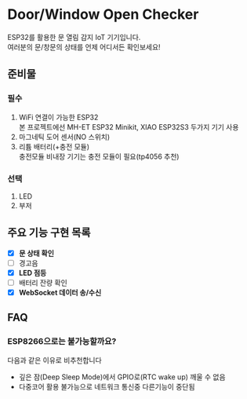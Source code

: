 # Door/Window Open Checker
ESP32를 활용한 문 열림 감지 IoT 기기입니다.  
여러분의 문/창문의 상태를 언제 어디서든 확인보세요!

## 준비물
### 필수
1. WiFi 연결이 가능한 ESP32  
본 프로젝트에선 MH-ET ESP32 Minikit, XIAO ESP32S3 두가지 기기 사용
2. 마그네틱 도어 센서(NO 스위치)
3. 리튬 배터리(+충전 모듈)  
충전모듈 비내장 기기는 충전 모듈이 필요(tp4056 추천)
### 선택
1. LED
2. 부저

## 주요 기능 구현 목록
* [x] **문 상태 확인**
* [ ] 경고음
* [x] **LED 점등**
* [ ] 배터리 잔량 확인
* [x] **WebSocket 데이터 송/수신**

## FAQ
### ESP8266으로는 불가능할까요?  
다음과 같은 이유로 비추천합니다
* 깊은 잠(Deep Sleep Mode)에서 GPIO로(RTC wake up) 깨울 수 없음
* 다중코어 활용 불가능으로 네트워크 통신중 다른기능이 중단됨